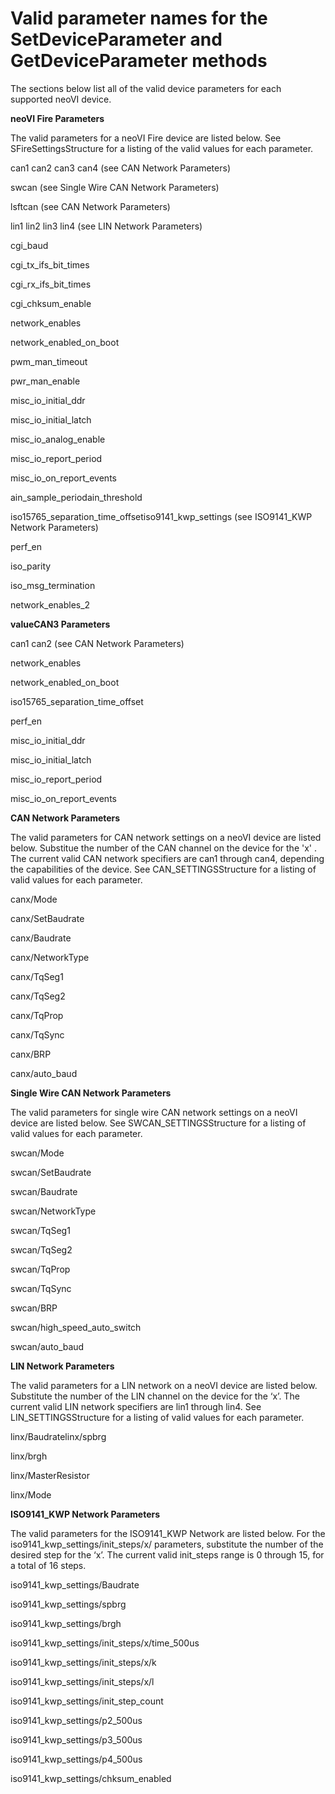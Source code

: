 # Valid parameter names for the SetDeviceParameter and GetDeviceParameter methods

The sections below list all of the valid device parameters for each supported neoVI device.

**neoVI Fire Parameters**

The valid parameters for a neoVI Fire device are listed below. See SFireSettingsStructure for a listing of the valid values for each parameter.

can1 can2 can3 can4 (see CAN Network Parameters)

swcan (see Single Wire CAN Network Parameters)

lsftcan (see CAN Network Parameters)

lin1 lin2 lin3 lin4 (see LIN Network Parameters)

cgi\_baud

cgi\_tx\_ifs\_bit\_times

cgi\_rx\_ifs\_bit\_times

cgi\_chksum\_enable

network\_enables

network\_enabled\_on\_boot

pwm\_man\_timeout

pwr\_man\_enable

misc\_io\_initial\_ddr

misc\_io\_initial\_latch

misc\_io\_analog\_enable

misc\_io\_report\_period

misc\_io\_on\_report\_events

ain\_sample\_periodain\_threshold

iso15765\_separation\_time\_offsetiso9141\_kwp\_settings (see ISO9141\_KWP Network Parameters)

perf\_en

iso\_parity

iso\_msg\_termination

network\_enables\_2

**valueCAN3 Parameters**

can1 can2 (see CAN Network Parameters)

network\_enables

network\_enabled\_on\_boot

iso15765\_separation\_time\_offset

perf\_en

misc\_io\_initial\_ddr

misc\_io\_initial\_latch

misc\_io\_report\_period

misc\_io\_on\_report\_events

**CAN Network Parameters**

The valid parameters for CAN network settings on a neoVI device are listed below. Substitue the number of the CAN channel on the device for the 'x' . The current valid CAN network specifiers are can1 through can4, depending the capabilities of the device. See CAN\_SETTINGSStructure for a listing of valid values for each parameter.

canx/Mode

canx/SetBaudrate&#x20;

canx/Baudrate&#x20;

canx/NetworkType&#x20;

canx/TqSeg1&#x20;

canx/TqSeg2&#x20;

canx/TqProp&#x20;

canx/TqSync&#x20;

canx/BRP&#x20;

canx/auto\_baud

**Single Wire CAN Network Parameters**

The valid parameters for single wire CAN network settings on a neoVI device are listed below. See SWCAN\_SETTINGSStructure for a listing of valid values for each parameter.

swcan/Mode&#x20;

swcan/SetBaudrate&#x20;

swcan/Baudrate&#x20;

swcan/NetworkType&#x20;

swcan/TqSeg1&#x20;

swcan/TqSeg2&#x20;

swcan/TqProp&#x20;

swcan/TqSync&#x20;

swcan/BRP&#x20;

swcan/high\_speed\_auto\_switch

&#x20;swcan/auto\_baud

**LIN Network Parameters**

The valid parameters for a LIN network on a neoVI device are listed below. Substitute the number of the LIN channel on the device for the ‘x’. The current valid LIN network specifiers are lin1 through lin4. See LIN\_SETTINGSStructure for a listing of valid values for each parameter.

linx/Baudratelinx/spbrg

linx/brgh

linx/MasterResistor

linx/Mode

**ISO9141\_KWP Network Parameters**

The valid parameters for the ISO9141\_KWP Network are listed below. For the iso9141\_kwp\_settings/init\_steps/x/ parameters, substitute the number of the desired step for the ‘x’. The current valid init\_steps range is 0 through 15, for a total of 16 steps.

iso9141\_kwp\_settings/Baudrate

&#x20;iso9141\_kwp\_settings/spbrg

&#x20;iso9141\_kwp\_settings/brgh

&#x20;iso9141\_kwp\_settings/init\_steps/x/time\_500us&#x20;

iso9141\_kwp\_settings/init\_steps/x/k&#x20;

iso9141\_kwp\_settings/init\_steps/x/l&#x20;

iso9141\_kwp\_settings/init\_step\_count&#x20;

iso9141\_kwp\_settings/p2\_500us&#x20;

iso9141\_kwp\_settings/p3\_500us

&#x20;iso9141\_kwp\_settings/p4\_500us

&#x20;iso9141\_kwp\_settings/chksum\_enabled
